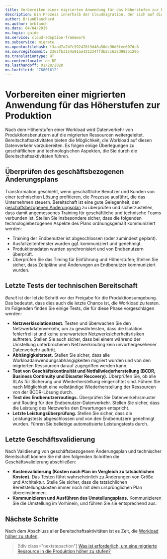 ```yaml
---
title: Vorbereiten einer migrierten Anwendung für das Höherstufen zur Produktion
description: Ein Prozess innerhalb der Cloudmigration, der sich auf die Aufgaben der Migration von Workloads in die Cloud konzentriert.
author: BrianBlanchard
ms.author: brblanch
ms.date: 04/04/2019
ms.topic: guide
ms.service: cloud-adoption-framework
ms.subservice: migrate
ms.openlocfilehash: f3aad7a2b7c592478f9d48a50dc96d5fee607dc8
ms.sourcegitcommit: 2362fb3154a91aa421224ffdb2cc632d982b129b
ms.translationtype: HT
ms.contentlocale: de-DE
ms.lasthandoff: 01/28/2020
ms.locfileid: "76801612"
---
```

# <a name="prepare-a-migrated-application-for-production-promotion"></a>Vorbereiten einer migrierten Anwendung für das Höherstufen zur Produktion

Nach dem Höherstufen einer Workload wird Datenverkehr von Produktionsbenutzern auf die migrierten Ressourcen weitergeleitet. Bereitschaftsaktivitäten bieten die Möglichkeit, die Workload auf diesen Datenverkehr vorzubereiten. Es folgen einige Überlegungen zu geschäftlichen und technologischen Aspekten, die Sie durch die Bereitschaftsaktivitäten führen.

## <a name="validate-the-business-change-plan"></a>Überprüfen des geschäftsbezogenen Änderungsplans

Transformation geschieht, wenn geschäftliche Benutzer und Kunden von einer technischen Lösung profitieren, die Prozesse ausführt, die das Unternehmen steuern. Bereitschaft ist eine gute Gelegenheit, den [geschäftsbezogenen Änderungsplan](./business-change-plan.md) zu überprüfen und sicherzustellen, dass damit angemessenes Training für geschäftliche und technische Teams verbunden ist. Stellen Sie insbesondere sicher, dass die folgenden technologiebezogenen Aspekte des Plans ordnungsgemäß kommuniziert werden:

- Training der Endbenutzer ist abgeschlossen (oder zumindest geplant).
- Ausfallzeitenfenster wurden ggf. kommuniziert und genehmigt.
- Produktionsdaten wurden synchronisiert und von Endbenutzern überprüft.
- Überprüfen Sie das Timing für Einführung und Höherstufen; Stellen Sie sicher, dass Zeitpläne und Änderungen an Endbenutzer kommuniziert wurden.

## <a name="final-technical-readiness-tests"></a>Letzte Tests der technischen Bereitschaft

*Bereit* ist der letzte Schritt vor der Freigabe für die Produktionsumgebung. Das bedeutet, dass dies auch die letzte Chance ist, die Workload zu testen. Im Folgenden finden Sie einige Tests, die für diese Phase vorgeschlagen werden:

- **Netzwerkisolationstest.** Testen und überwachen Sie den Netzwerkdatenverkehr, um zu gewährleisten, dass die Isolation fehlerfrei ist und keine unerwarteten Netzwerksicherheitsrisiken auftreten. Stellen Sie auch sicher, dass bei einem während der Umstellung unterbrochenen Netzwerkrouting kein unvorhergesehener Datenverkehr auftritt.
- **Abhängigkeitstest.** Stellen Sie sicher, dass alle Workloadanwendungsabhängigkeiten migriert wurden und von den migrierten Ressourcen darauf zugegriffen werden kann.
- **Test von Geschäftskontinuität und Notfallwiederherstellung (BCDR, Business Continuity und Disaster Recovery).** Überprüfen Sie, ob alle SLAs für Sicherung und Wiederherstellung eingerichtet sind. Führen Sie nach Möglichkeit eine vollständige Wiederherstellung der Ressourcen von der BCDR-Lösung durch.
- **Test des Endbenutzerroutings.** Überprüfen Sie Datenverkehrsmuster und Routing für den Endbenutzer-Datenverkehr. Stellen Sie sicher, dass die Leistung des Netzwerks den Erwartungen entspricht.
- **Letzte Leistungsüberprüfung.** Stellen Sie sicher, dass die Leistungstests abgeschlossen und von den Endbenutzern genehmigt wurden. Führen Sie beliebige automatisierte Leistungstests durch.

## <a name="final-business-validation"></a>Letzte Geschäftsvalidierung

Nach Validierung von geschäftsbezogenem Änderungsplan und technischer Bereitschaft können Sie mit den folgenden Schritten die Geschäftsvalidierung abschließen:

- **Kostenvalidierung (Kosten nach Plan im Vergleich zu tatsächlichen Kosten).** Das Testen führt wahrscheinlich zu Änderungen von Größe und Architektur. Stelle Sie sicher, dass die tatsächlichen Bereitstellungskosten immer noch mit dem ursprünglichen Plan übereinstimmen.
- **Kommunizieren und Ausführen des Umstellungsplans.** Kommunizieren Sie die Umstellung im Vorhinein, und führen Sie sie entsprechend aus.

## <a name="next-steps"></a>Nächste Schritte

Nach dem Abschluss aller Bereitschaftsaktivitäten ist es Zeit, die [Workload höher zu stufen](./promote.md).

> [!div class="nextstepaction"]
> [Was ist erforderlich, um eine migrierte Ressource in die Produktion höher zu stufen?](./promote.md)
